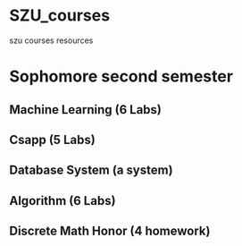 # SZU_courses
szu courses resources
# Sophomore second semester
## Machine Learning (6 Labs)
## Csapp (5 Labs)
## Database System (a system)
## Algorithm (6 Labs)
## Discrete Math Honor (4 homework)

